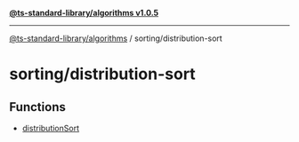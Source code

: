 [**@ts-standard-library/algorithms v1.0.5**](../../README.md)

***

[@ts-standard-library/algorithms](../../modules.md) / sorting/distribution-sort

# sorting/distribution-sort

## Functions

- [distributionSort](functions/distributionSort.md)
